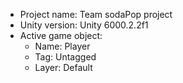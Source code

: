 <!-- UNITY CODE ASSIST INSTRUCTIONS START -->
- Project name: Team sodaPop project
- Unity version: Unity 6000.2.2f1
- Active game object:
  - Name: Player
  - Tag: Untagged
  - Layer: Default
<!-- UNITY CODE ASSIST INSTRUCTIONS END -->